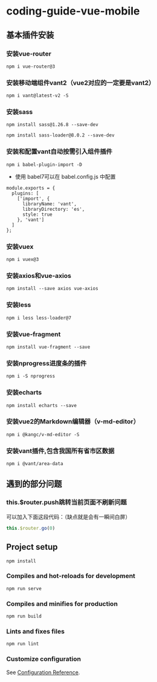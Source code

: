 # coding-guide-vue-mobile

## 基本插件安装

### 安装vue-router
```
npm i vue-router@3
```

### 安装移动端组件vant2（vue2对应的一定要是vant2）

```
npm i vant@latest-v2 -S
```

### 安装sass

```
npm install sass@1.26.8 --save-dev
```

```
npm install sass-loader@8.0.2 --save-dev
```


### 安装和配置vant自动按需引入组件插件

```
npm i babel-plugin-import -D
```

- 使用 babel7可以在 babel.config.js 中配置

```
module.exports = {
  plugins: [
    ['import', {
      libraryName: 'vant',
      libraryDirectory: 'es',
      style: true
    }, 'vant']
  ]
};
```




### 安装vuex
```
npm i vuex@3
```

### 安装axios和vue-axios
```
npm install --save axios vue-axios
```


### 安装less
```
npm i less less-loader@7
```

### 安装vue-fragment
```
npm install vue-fragment --save
```

### 安装nprogress进度条的插件
```
npm i -S nprogress
```

### 安装echarts 
```
npm install echarts --save
```


### 安装vue2的Markdown编辑器（v-md-editor）

```
npm i @kangc/v-md-editor -S
```

### 安装vant插件,包含我国所有省市区数据

```
npm i @vant/area-data
```




## 遇到的部分问题

### this.$router.push跳转当前页面不刷新问题

可以加入下面这段代码：（缺点就是会有一瞬间白屏）
```js
this.$router.go(0) 
```



## Project setup
```
npm install
```

### Compiles and hot-reloads for development
```
npm run serve
```

### Compiles and minifies for production
```
npm run build
```

### Lints and fixes files
```
npm run lint
```

### Customize configuration
See [Configuration Reference](https://cli.vuejs.org/config/).

